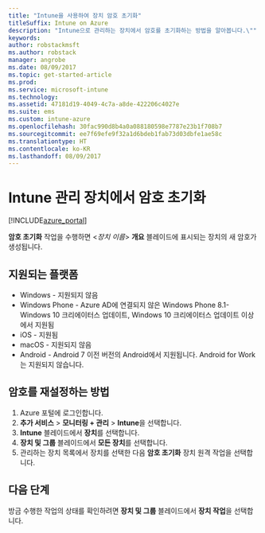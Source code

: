 ```yaml
---
title: "Intune을 사용하여 장치 암호 초기화"
titleSuffix: Intune on Azure
description: "Intune으로 관리하는 장치에서 암호를 초기화하는 방법을 알아봅니다.\""
keywords: 
author: robstackmsft
ms.author: robstack
manager: angrobe
ms.date: 08/09/2017
ms.topic: get-started-article
ms.prod: 
ms.service: microsoft-intune
ms.technology: 
ms.assetid: 47181d19-4049-4c7a-a8de-422206c4027e
ms.suite: ems
ms.custom: intune-azure
ms.openlocfilehash: 30fac990d8b4a0a088180598e7787e23b1f708b7
ms.sourcegitcommit: ee7f69efe9f32a1d6bdeb1fab73d03dbfe1ae58c
ms.translationtype: HT
ms.contentlocale: ko-KR
ms.lasthandoff: 08/09/2017
---
```

# <a name="reset-the-passcode-on-intune-managed-devices"></a>Intune 관리 장치에서 암호 초기화


[!INCLUDE[azure_portal](./includes/azure_portal.md)]

**암호 초기화** 작업을 수행하면 <*장치 이름*> **개요** 블레이드에 표시되는 장치의 새 암호가 생성됩니다.

## <a name="supported-platforms"></a>지원되는 플랫폼

- Windows - 지원되지 않음
- Windows Phone - Azure AD에 연결되지 않은 Windows Phone 8.1-Windows 10 크리에이터스 업데이트, Windows 10 크리에이터스 업데이트 이상에서 지원됨
- iOS - 지원됨
- macOS - 지원되지 않음
- Android - Android 7 이전 버전의 Android에서 지원됩니다. Android for Work는 지원되지 않습니다.

## <a name="how-to-reset-a-passcode"></a>암호를 재설정하는 방법

1. Azure 포털에 로그인합니다.
2. **추가 서비스** > **모니터링 + 관리** > **Intune**을 선택합니다.
3. **Intune** 블레이드에서 **장치**를 선택합니다.
4. **장치 및 그룹** 블레이드에서 **모든 장치**를 선택합니다.
5. 관리하는 장치 목록에서 장치를 선택한 다음 **암호 초기화** 장치 원격 작업을 선택합니다.

## <a name="next-steps"></a>다음 단계

방금 수행한 작업의 상태를 확인하려면 **장치 및 그룹** 블레이드에서 **장치 작업**을 선택합니다.
